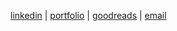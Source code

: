 [linkedin](linkedin.com/in/cbarkr)
|
[portfolio](cbarkr.com)
|
[goodreads](goodreads.com/cbarkr)
|
[email](cbarkr@protonmail.com)
